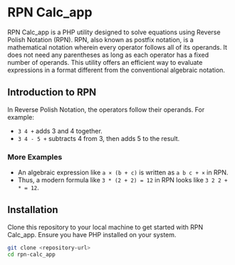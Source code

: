 # RPN Calc_app

RPN Calc_app is a PHP utility designed to solve equations using Reverse Polish Notation (RPN). RPN, also known as postfix notation, is a mathematical notation wherein every operator follows all of its operands. It does not need any parentheses as long as each operator has a fixed number of operands. This utility offers an efficient way to evaluate expressions in a format different from the conventional algebraic notation.

## Introduction to RPN

In Reverse Polish Notation, the operators follow their operands. For example:

- `3 4 +` adds 3 and 4 together.
- `3 4 - 5 +` subtracts 4 from 3, then adds 5 to the result.

### More Examples

- An algebraic expression like `a × (b + c)` is written as `a b c + ×` in RPN.
- Thus, a modern formula like `3 * (2 + 2) = 12` in RPN looks like `3 2 2 + * = 12`.

## Installation

Clone this repository to your local machine to get started with RPN Calc_app. Ensure you have PHP installed on your system.

```bash
git clone <repository-url>
cd rpn-calc_app
